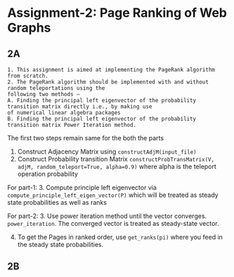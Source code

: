 # Assignment-2: Page Ranking of Web Graphs


## 2A
```
1. This assignment is aimed at implementing the PageRank algorithm from scratch.
2. The PageRank algorithm should be implemented with and without random teleportations using the
following two methods –
A. Finding the principal left eigenvector of the probability transition matrix directly i.e., by making use
of numerical linear algebra packages
B. Finding the principal left eigenvector of the probability transition matrix Power Iteration method.
```

The first two steps remain same for the both the parts

1. Construct Adjacency Matrix using `constructAdjM(input_file)`
2. Construct Probability transition Matrix `constructProbTransMatrix(V, adjM, random_teleport=True, alpha=0.9)` where alpha is the teleport operation probability
   
For part-1:
3. Compute principle left eigenvector via `compute_principle_left_eigen_vector(P)` which will be treated as steady state probabilities as well as ranks 

For part-2:
3. Use power iteration method until the vector converges. `power_iteration`. The converged vector is treated as steady-state vector.

4. To get the Pages in ranked order, use `get_ranks(pi)` where you feed in the steady state probabilities.

## 2B
